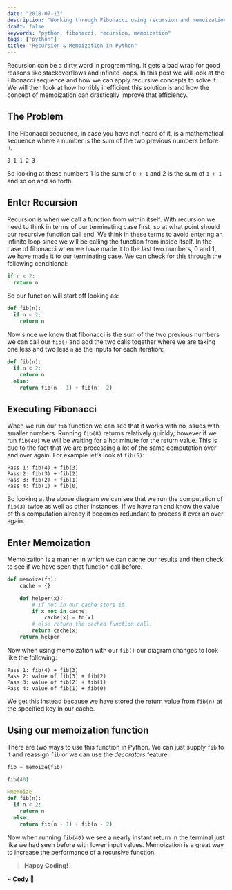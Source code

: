 ```yaml
---
date: "2018-07-13"
description: "Working through Fibonacci using recursion and memoization in Python."
draft: false
keywords: "python, fibonacci, recursion, memoization"
tags: ["python"]
title: "Recursion & Memoization in Python"
---
```


Recursion can be a dirty word in programming. It gets a bad wrap for good reasons like stackoverflows and infinite loops. In this post we will look at the Fibonacci sequence and how we can apply recursive concepts to solve it. We will then look at how horribly inefficient this solution is and how the concept of memoization can drastically improve that efficiency.

## The Problem

The Fibonacci sequence, in case you have not heard of it, is a mathematical sequence where a number is the sum of the two previous numbers before it.

```text
0 1 1 2 3
```

So looking at these numbers 1 is the sum of `0 + 1` and 2 is the sum of `1 + 1` and so on and so forth.

## Enter Recursion

Recursion is when we call a function from within itself. With recursion we need to think in terms of our terminating case first, so at what point should our recursive function call end. We think in these terms to avoid entering an infinite loop since we will be calling the function from inside itself. In the case of fibonacci when we have made it to the last two numbers, 0 and 1, we have made it to our terminating case. We can check for this through the following conditional:

```python
if n < 2:
  return n
```

So our function will start off looking as:

```python
def fib(n):
  if n < 2:
    return n
```

Now since we know that fibonacci is the sum of the two previous numbers we can call our `fib()` and add the two calls together where we are taking one less and two less `n` as the inputs for each iteration:

```python
def fib(n):
  if n < 2:
    return n
  else:
    return fib(n - 1) + fib(n - 2)
```

## Executing Fibonacci

When we run our `fib` function we can see that it works with no issues with smaller numbers. Running `fib(8)` returns relatively quickly; however if we run `fib(40)` we will be waiting for a hot minute for the return value. This is due to the fact that we are processing a lot of the same computation over and over again. For example let's look at `fib(5)`:

```text
Pass 1: fib(4) + fib(3)
Pass 2: fib(3) + fib(2)
Pass 3: fib(2) + fib(1)
Pass 4: fib(1) + fib(0)
```

So looking at the above diagram we can see that we run the computation of `fib(3)` twice as well as other instances. If we have ran and know the value of this computation already it becomes redundant to process it over an over again.

## Enter Memoization

Memoization is a manner in which we can cache our results and then check to see if we have seen that function call before.

```python
def memoize(fn):
    cache = {}

    def helper(x):
        # If not in our cache store it.
        if x not in cache:
            cache[x] = fn(x)
        # else return the cached function call.
        return cache[x]
    return helper
```

Now when using memoization with our `fib()` our diagram changes to look like the following:

```text
Pass 1: fib(4) + fib(3)
Pass 2: value of fib(3) + fib(2)
Pass 3: value of fib(2) + fib(1)
Pass 4: value of fib(1) + fib(0)
```

We get this instead because we have stored the return value from `fib(n)` at the specified key in our cache.

## Using our memoization function

There are two ways to use this function in Python. We can just supply `fib` to it and reassign `fib` or we can use the _decorators_ feature:

```python
fib = memoize(fib)

fib(40)
```

```python
@memoize
def fib(n):
  if n < 2:
    return n
  else:
    return fib(n - 1) + fib(n - 2)
```

Now when running `fib(40)` we see a nearly instant return in the terminal just like we had seen before with lower input values. Memoization is a great way to increase the performance of a recursive function.

<!-- End of Post -->

> **Happy Coding!**

**~ Cody** :rocket:
